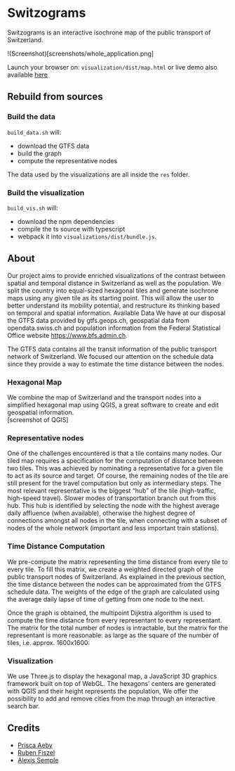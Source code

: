 # Switzograms

Switzograms is an interactive isochrone map of the public transport of Switzerland.

!(Screenshot)[screenshots/whole_application.png]

Launch your browser on: `visualization/dist/map.html` or live demo also available [here](http://switzograms.ch)

## Rebuild from sources

### Build the data

`build_data.sh` will: 

* download the GTFS data
* build the graph
* compute the representative nodes

The data used by the visualizations are all inside the `res` folder.

### Build the visualization

`build_vis.sh` will: 

* download the npm dependencies
* compile the ts source with typescript
* webpack it into `visualizations/dist/bundle.js`.


## About

Our project aims to provide enriched visualizations of the contrast between spatial and temporal distance in Switzerland as well as the population. 
We split the country into equal-sized hexagonal tiles and generate isochrone maps using any given tile as its starting point. This will allow the user to better understand its mobility potential, and restructure its thinking based on temporal and spatial information.
Available Data
We have at our disposal the GTFS data provided by gtfs.geops.ch, geospatial data from opendata.swiss.ch and population information from the Federal Statistical Office website https://www.bfs.admin.ch. 

The GTFS data contains all the transit information of the public transport network of Switzerland. We focused our attention on the schedule data since they provide a way to estimate the time distance between the nodes.

### Hexagonal Map


We combine the map of Switzerland and the transport nodes into a simplified hexagonal map using QGIS, a great software to create and edit geospatial information.  
[screenshot of QGIS]

### Representative nodes

One of the challenges encountered is that a tile contains many nodes. Our tiled map requires a specification for the computation of distance between two tiles. This was achieved by nominating a representative for a given tile to act as its source and target. Of course, the remaining nodes of the tile are still present for the travel computation but only as intermediary steps.
The most relevant representative is the biggest “hub” of the tile (high-traffic, high-speed travel). Slower modes of transportation branch out from this hub. This hub is identified by selecting the node with the highest average daily affluence (when available), otherwise the highest degree of connections amongst all nodes in the tile, when connecting with a subset of nodes of the whole network (important and less important train stations). 


### Time Distance Computation
We pre-compute the matrix representing the time distance from every tile to every tile.
To fill this matrix, we create a weighted directed graph of the public transport nodes of Switzerland.
As explained in the previous section, the time distance between the nodes can be approximated from the GTFS schedule data. The weights of the edge of the graph are calculated using the average daily lapse of time of getting from one node to the next.

Once the graph is obtained, the multipoint Dijkstra algorithm is used to compute the time distance from every representant to every representant. The matrix for the total number of nodes is intractable, but the matrix for the representant is more reasonable: as large as the square of the number of tiles, i.e. approx. 1600x1600:

### Visualization
We use Three.js to display the hexagonal map, a JavaScript 3D graphics framework built on top of WebGL.
The hexagons’ centers are generated with QGIS and their height represents the population, We offer the possibility to add and remove cities from the map through an interactive search bar. 


## Credits

* [Prisca Aeby](https://github.com/paeby)
* [Ruben Fiszel](https://github.com/rubenfiszel)
* [Alexis Semple](https://github.com/)
